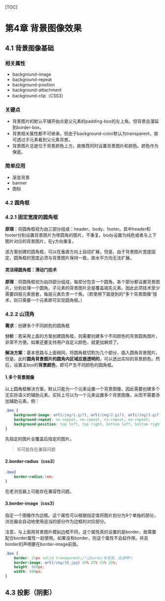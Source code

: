 [TOC]

# 第4章 背景图像效果

## 4.1 背景图像基础

### 相关属性

* background-image
* background-repeat
* background-position
* background-attachment
* background-clip（CSS3）

### 关键点

* 背景图片的默认平铺开始点是父元素的padding-box的左上角。但背景会漫延到border-box。
* 背景相关属性都不可继承。但由于background-color默认为transparent，故可透过子元素看到父元素背景。
* 背景图片总是位于背景颜色上方。故推荐同时设置背景图片和颜色。颜色作为保底。

### 简单应用

* 渐变背景
* banner
* 图标



### 4.2 圆角框

### 4.2.1 固定宽度的圆角框

**原理**：将圆角框视为由三部分组成：header、body、footer。其中header和footer分别设置背景图片为带圆角的图片，不重复。body设置为纯色或者与上下图片对应的背景图片，在y方向重复。

该方案创建的圆角框，可以在垂直方向上自动扩展。但是，由于背景图片宽度固定，圆角框的宽度必须与背景图片保持一致，故水平方向无法扩展。

#### 灵活得圆角框：滑动门技术

**原理**：将圆角框视为由四部分组成，每部分包含一个圆角。各个部分都设置背景图片，分别处理一个圆角。子元素的背景图片总是覆盖祖先元素。因此此项技术至少需要四层元素嵌套，每层元素负责一个角。（若使用下面提到的“多个背景图像”技术，则只需要一个元素即可实现圆角框。）



### 4.2.2 山顶角

**需求**：创建多个不同颜色的圆角框

**分析**：若采用上面的方案创建圆角框，则需要创建多个不同颜色的背景圆角图片，非常不方便。如果还要支持用户自定义颜色，就更加麻烦了。

**解决方案**：基本思路与上面相同，将圆角框切割为几个部分，插入圆角背景图片。但是，此时**圆角背景图片的圆角内区域应是透明的**，可以透出实际的背景颜色。然后，设置主box的**背景颜色**，即可产生不同颜色的圆角框。

#### 1.多个背景图像

以上圆角框解决方案，默认只能为一个元素设置一个背景图像，因此需要创建多个无实际语义的辅助元素。实际上可以为一个元素设置多个背景图像，从而不需要添加辅助元素。例：

```css
.box {
    background-image: url(/img/1.gif), url(/img/2.gif), url(/img/3.gif), url(/img/4.gif);
    background-repeat: no-repeat, no-repeat, no-repeat, no-repeat;
    background-position: top left, top right, bottom left, bottom right;
}
```
先指定的图片会覆盖后指定的图片。
> IE可能存在兼容问题

#### 2.border-radius（css3）

```css
.box{
    border-radius:1em;
}
```

在老浏览器上可能存在兼容性问题。

#### 3.border-image（css3）

指定一个图像作为边框。这个属性可以根据指定值将图片划分为9个单独的部分，浏览器会自动地使用适当的部分作为边框的对应部分。

注意，与上面用背景图片模拟边框不同，这个属性真的设置的是border，故需要配合border属性一起使用。如果没有border，则这个属性不会起作用。并且border的声明要在border-image前面。

```css
.box {
    border: 15px solid transparent;/*让border有宽度，且透明*/
    border-image: url(/img/10.jpg) 25% 25% 25% 25%;
    height: 600px;
    width: 600px;
}
```



## 4.3 投影（阴影）

